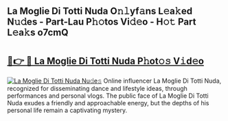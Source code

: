 ## La Moglie Di Totti Nuda O𝚗𝚕yf𝚊ns L𝚎a𝚔ed N𝚞𝚍es - Part-Lau P𝚑𝚘tos Vi𝚍𝚎o - H𝚘𝚝 Part L𝚎a𝚔s o7cmQ

# <h2><a href="http://kf5tbl9.oniu.top/?m=La+Moglie+Di+Totti+Nuda">🔗👉 🔴 La Moglie Di Totti Nuda P𝚑ot𝚘𝚜 V𝚒d𝚎o</a></h2>

[![La Moglie Di Totti Nuda Nu𝚍e𝚜](https://i.imgur.com/0qMVB7G.gif)](http://kf5tbl9.oniu.top/?m=La+Moglie+Di+Totti+Nuda)
Online influencer La Moglie Di Totti Nuda, recognized for disseminating dance and lifestyle ideas, through performances and personal vlogs. The public face of La Moglie Di Totti Nuda exudes a friendly and approachable energy, but the depths of his personal life remain a captivating mystery.  
